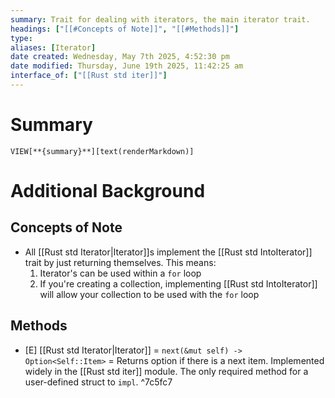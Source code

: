 ```yaml
---
summary: Trait for dealing with iterators, the main iterator trait.
headings: ["[[#Concepts of Note]]", "[[#Methods]]"]
type: 
aliases: [Iterator]
date created: Wednesday, May 7th 2025, 4:52:30 pm
date modified: Thursday, June 19th 2025, 11:42:25 am
interface_of: ["[[Rust std iter]]"]
---
```


# Summary
`VIEW[**{summary}**][text(renderMarkdown)]`

# Additional Background
## Concepts of Note
- All [[Rust std Iterator|Iterator]]s implement the [[Rust std IntoIterator]] trait by just returning themselves. This means:
	1. Iterator's can be used within a `for` loop
	2. If you're creating a collection, implementing [[Rust std IntoIterator]] will allow your collection to be used with the `for` loop

## Methods

- [E] [[Rust std Iterator|Iterator]] = `next(&mut self) -> Option<Self::Item>` = Returns option if there is a next item. Implemented widely in the [[Rust std iter]] module. The only required method for a user-defined struct to `impl`. ^7c5fc7